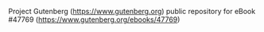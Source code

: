 Project Gutenberg (https://www.gutenberg.org) public repository for eBook #47769 (https://www.gutenberg.org/ebooks/47769)
